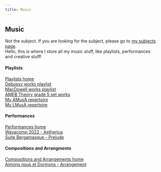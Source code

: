 ```yaml
---
title: Music
---
```


## Music
Not the subject. If you are looking for the subject, please go to <a href="https://shanmeis-notes.toomwn.xyz/notes.html">my subjects page</a>.  
Hello, this is where I store all my music stuff, like playlists, performances and creative stuff!

#### Playlists
<a href="https://shanmeis-notes.toomwn.xyz/arts/music/playlists.html">Playlists home</a>  
<a href="https://open.spotify.com/playlist/6CSSQ0y6Oqblv7pvYFiX0n?si=c2cb531b186b44ee">Debussy works playlist</a>  
<a href="https://open.spotify.com/playlist/3RsiIrl8mQn4IOgUeryupH?si=0d44aeb4a3af4163">MacDowell works playlist</a>  
<a href="https://open.spotify.com/playlist/3ga6CeDZ401WJAPbxapY3b?si=05087416d55342a4">AMEB Theory grade 5 set works</a>  
<a href="https://open.spotify.com/playlist/6kzmMXcoWcwbDyOv2LvxU6?si=5841688fb0794fc9">My AMusA repertoire</a>  
<a href="https://open.spotify.com/playlist/7zZCk3saZYwoE5LGdDrEnj?si=2f08387c060d4951">My LMusA repertoire</a>

#### Performances
<a href="https://shanmeis-notes.toomwn.xyz/arts/music/performances.html">Performances home</a>  
<a href="https://youtu.be/xnFndkmPveM">Wayacomp 2022 - Aetherius</a>  
<a href="https://youtu.be/DD6Z9Sak9nE">Suite Bergamasque - Prelude</a>

#### Compositions and Arrangments
<a href="https://shanmeis-notes.toomwn.xyz/arts/music/compositions-and-arrangements.html">Compositions and Arrangements home</a>  
<a href="https://shanmeis-notes.toomwn.xyz/arts/music/compositions-and-arrangements/aimons-nous-et-dormons.html">Aimons nous et Dormons - Arrangement</a>
